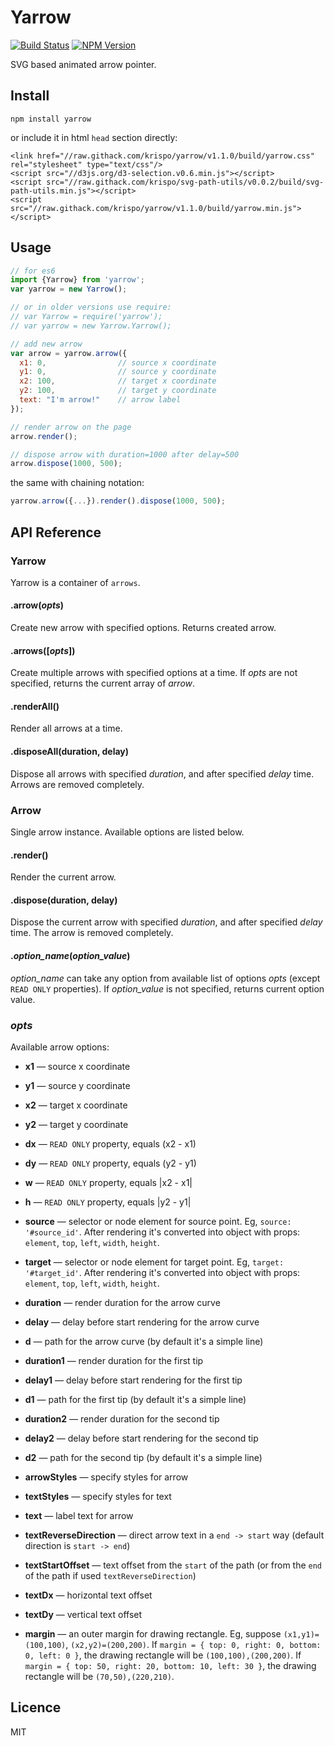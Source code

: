 # Yarrow
[![Build Status](https://travis-ci.org/krispo/yarrow.svg?branch=master)](https://travis-ci.org/krispo/yarrow)
[![NPM Version](http://img.shields.io/npm/v/yarrow.svg?style=flat)](https://www.npmjs.org/package/yarrow)

SVG based animated arrow pointer. 

## Install

    npm install yarrow

or include it in html `head` section directly:

    <link href="//raw.githack.com/krispo/yarrow/v1.1.0/build/yarrow.css" rel="stylesheet" type="text/css"/>
    <script src="//d3js.org/d3-selection.v0.6.min.js"></script>
    <script src="//raw.githack.com/krispo/svg-path-utils/v0.0.2/build/svg-path-utils.min.js"></script>
    <script src="//raw.githack.com/krispo/yarrow/v1.1.0/build/yarrow.min.js"></script>
  
## Usage

```js
// for es6
import {Yarrow} from 'yarrow';
var yarrow = new Yarrow();

// or in older versions use require:
// var Yarrow = require('yarrow');
// var yarrow = new Yarrow.Yarrow(); 

// add new arrow
var arrow = yarrow.arrow({
  x1: 0,                // source x coordinate
  y1: 0,                // source y coordinate
  x2: 100,              // target x coordinate
  y2: 100,              // target y coordinate
  text: "I'm arrow!"    // arrow label    
});

// render arrow on the page
arrow.render();

// dispose arrow with duration=1000 after delay=500
arrow.dispose(1000, 500);
```   

the same with chaining notation:

```js
yarrow.arrow({...}).render().dispose(1000, 500);
```

## API Reference

### Yarrow
Yarrow is a container of `arrows`.

#### .arrow(*opts*)
Create new arrow with specified options. Returns created arrow.

#### .arrows([*opts*])
Create multiple arrows with specified options at a time. If *opts* are not specified, returns the current array of *arrow*.  

#### .renderAll()
Render all arrows at a time.

#### .disposeAll(duration, delay)
Dispose all arrows with specified *duration*, and after specified *delay* time. Arrows are removed completely.

### Arrow
Single arrow instance. Available options are listed below.

#### .render()
Render the current arrow.

#### .dispose(duration, delay)
Dispose the current arrow with specified *duration*, and after specified *delay* time. The arrow is removed completely.

#### .*option_name*(*option_value*)
*option_name* can take any option from available list of options *opts* (except `READ ONLY` properties). If *option_value* is not specified, returns current option value.

### *opts*
Available arrow options:

* **x1** &mdash; source x coordinate
* **y1** &mdash; source y coordinate
* **x2** &mdash; target x coordinate
* **y2** &mdash; target y coordinate

* **dx** &mdash; `READ ONLY` property, equals (x2 - x1)
* **dy** &mdash; `READ ONLY` property, equals (y2 - y1)
* **w** &mdash; `READ ONLY` property, equals |x2 - x1|
* **h** &mdash; `READ ONLY` property, equals |y2 - y1|

* **source** &mdash; selector or node element for source point. Eg, `source: '#source_id'`. After rendering it's converted into object with props: `element`, `top`, `left`, `width`, `height`.  
* **target** &mdash; selector or node element for target point. Eg, `target: '#target_id'`. After rendering it's converted into object with props: `element`, `top`, `left`, `width`, `height`.
    
* **duration** &mdash; render duration for the arrow curve
* **delay** &mdash; delay before start rendering for the arrow curve
* **d** &mdash; path for the arrow curve (by default it's a simple line) 
    
* **duration1** &mdash; render duration for the first tip
* **delay1** &mdash; delay before start rendering for the first tip
* **d1** &mdash; path for the first tip (by default it's a simple line) 
        
* **duration2** &mdash; render duration for the second tip
* **delay2** &mdash; delay before start rendering for the second tip
* **d2** &mdash; path for the second tip (by default it's a simple line) 
           
* **arrowStyles** &mdash; specify styles for arrow
* **textStyles** &mdash; specify styles for text
    
* **text** &mdash; label text for arrow
* **textReverseDirection** &mdash; direct arrow text in a `end -> start` way (default direction is `start -> end`) 
* **textStartOffset** &mdash; text offset from the `start` of the path (or from the `end` of the path if used `textReverseDirection`)
* **textDx** &mdash; horizontal text offset
* **textDy** &mdash; vertical text offset

* **margin** &mdash; an outer margin for drawing rectangle. Eg, suppose `(x1,y1)=(100,100)`, `(x2,y2)=(200,200)`. 
If `margin = { top: 0, right: 0, bottom: 0, left: 0 }`, the drawing rectangle will be `(100,100),(200,200)`. 
If `margin = { top: 50, right: 20, bottom: 10, left: 30 }`, the drawing rectangle will be `(70,50),(220,210)`. 

## Licence
MIT